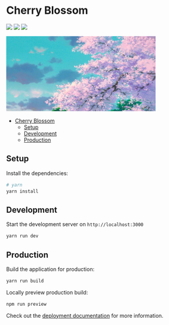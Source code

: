 # Cherry Blossom
![](https://img.shields.io/badge/TypeScript-007ACC?style=for-the-badge&logo=typescript&logoColor=white)
![](https://img.shields.io/badge/Vue.js-35495E?style=for-the-badge&logo=vuedotjs&logoColor=4FC08D)
![](https://img.shields.io/badge/Yarn-2C8EBB?style=for-the-badge&logo=yarn&logoColor=white)

<img height="200" src="./assets/images/cherry-blossom.jpeg" width="400"/>

<!-- TOC -->
* [Cherry Blossom](#cherry-blossom)
  * [Setup](#setup)
  * [Development](#development)
  * [Production](#production)
<!-- TOC -->
## Setup

Install the dependencies:

```bash
# yarn
yarn install
```

## Development

Start the development server on `http://localhost:3000`

```bash
yarn run dev
```

## Production

Build the application for production:

```bash
yarn run build
```

Locally preview production build:

```bash
npm run preview
```

Check out the [deployment documentation](https://nuxt.com/docs/getting-started/deployment) for more information.
